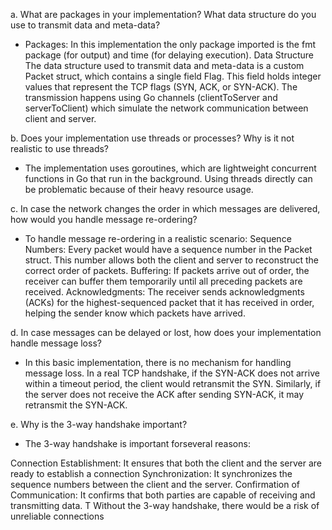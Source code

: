 
a. What are packages in your implementation? What data structure do you use to transmit data and meta-data?
- Packages: In this implementation the only package imported is the fmt package (for output) and time (for delaying execution). 
Data Structure The data structure used to transmit data and meta-data is a custom Packet struct, which contains a single field Flag. This field holds integer values that represent the TCP flags (SYN, ACK, or SYN-ACK). The transmission happens using Go channels (clientToServer and serverToClient) which simulate the network communication between client and server.

b. Does your implementation use threads or processes? Why is it not realistic to use threads?
- The implementation uses goroutines, which are lightweight concurrent functions in Go that run in the background. 
Using threads directly can be problematic because of their heavy resource usage. 

c. In case the network changes the order in which messages are delivered, how would you handle message re-ordering?
- To handle message re-ordering in a realistic scenario:
Sequence Numbers: Every packet would have a sequence number in the Packet struct. This number allows both the client and server to reconstruct the correct order of packets.
Buffering: If packets arrive out of order, the receiver can buffer them temporarily until all preceding packets are received.
Acknowledgments: The receiver sends acknowledgments (ACKs) for the highest-sequenced packet that it has received in order, helping the sender know which packets have arrived.

d. In case messages can be delayed or lost, how does your implementation handle message loss?
- In this basic implementation, there is no mechanism for handling message loss. 
In a real TCP handshake, if the SYN-ACK does not arrive within a timeout period, the client would retransmit the SYN. Similarly, if the server does not receive the ACK after sending SYN-ACK, it may retransmit the SYN-ACK.

e. Why is the 3-way handshake important?
- The 3-way handshake is important forseveral reasons:

Connection Establishment: It ensures that both the client and the server are ready to establish a connection 
Synchronization: It synchronizes the sequence numbers between the client and the server. 
Confirmation of Communication: It confirms that both parties are capable of receiving and transmitting data. T
Without the 3-way handshake, there would be a risk of unreliable connections